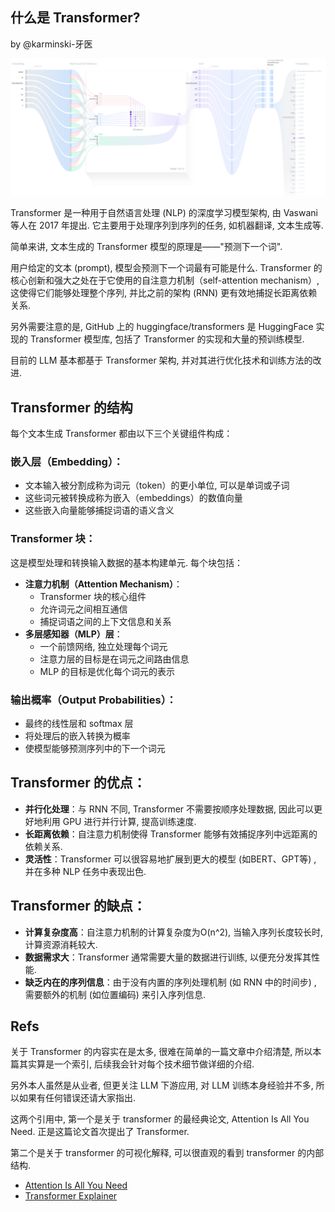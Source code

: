 什么是 Transformer?
------------------

by @karminski-牙医

![transformer-explain](assets/images/transformer-explain.png)

Transformer 是一种用于自然语言处理 (NLP) 的深度学习模型架构, 由 Vaswani 等人在 2017 年提出. 它主要用于处理序列到序列的任务, 如机器翻译, 文本生成等.   

简单来讲, 文本生成的 Transformer 模型的原理是——"预测下一个词".

用户给定的文本 (prompt), 模型会预测下一个词最有可能是什么. Transformer 的核心创新和强大之处在于它使用的自注意力机制（self-attention mechanism）, 这使得它们能够处理整个序列, 并比之前的架构 (RNN) 更有效地捕捉长距离依赖关系. 

另外需要注意的是, GitHub 上的 huggingface/transformers 是 HuggingFace 实现的 Transformer 模型库, 包括了 Transformer 的实现和大量的预训练模型. 

目前的 LLM 基本都基于 Transformer 架构, 并对其进行优化技术和训练方法的改进. 

## Transformer 的结构

每个文本生成 Transformer 都由以下三个关键组件构成：

### **嵌入层（Embedding）**：
   - 文本输入被分割成称为词元（token）的更小单位, 可以是单词或子词
   - 这些词元被转换成称为嵌入（embeddings）的数值向量
   - 这些嵌入向量能够捕捉词语的语义含义

### **Transformer 块**：
   这是模型处理和转换输入数据的基本构建单元. 每个块包括：
   - **注意力机制（Attention Mechanism）**：
     - Transformer 块的核心组件
     - 允许词元之间相互通信
     - 捕捉词语之间的上下文信息和关系
   - **多层感知器（MLP）层**：
     - 一个前馈网络, 独立处理每个词元
     - 注意力层的目标是在词元之间路由信息
     - MLP 的目标是优化每个词元的表示

### **输出概率（Output Probabilities）**：
   - 最终的线性层和 softmax 层
   - 将处理后的嵌入转换为概率
   - 使模型能够预测序列中的下一个词元


## Transformer 的优点：

- **并行化处理**：与 RNN 不同, Transformer 不需要按顺序处理数据, 因此可以更好地利用 GPU 进行并行计算, 提高训练速度. 
- **长距离依赖**：自注意力机制使得 Transformer 能够有效捕捉序列中远距离的依赖关系. 
- **灵活性**：Transformer 可以很容易地扩展到更大的模型 (如BERT、GPT等) , 并在多种 NLP 任务中表现出色. 

## Transformer 的缺点：

- **计算复杂度高**：自注意力机制的计算复杂度为O(n^2), 当输入序列长度较长时, 计算资源消耗较大. 
- **数据需求大**：Transformer 通常需要大量的数据进行训练, 以便充分发挥其性能. 
- **缺乏内在的序列信息**：由于没有内置的序列处理机制 (如 RNN 中的时间步) , 需要额外的机制 (如位置编码) 来引入序列信息. 



## Refs

关于 Transformer 的内容实在是太多, 很难在简单的一篇文章中介绍清楚, 所以本篇其实算是一个索引, 后续我会针对每个技术细节做详细的介绍.

另外本人虽然是从业者, 但更关注 LLM 下游应用, 对 LLM 训练本身经验并不多, 所以如果有任何错误还请大家指出.

这两个引用中, 第一个是关于 transformer 的最经典论文, Attention Is All You Need. 正是这篇论文首次提出了 Transformer.


第二个是关于 transformer 的可视化解释, 可以很直观的看到 transformer 的内部结构.

- [Attention Is All You Need](https://arxiv.org/abs/1706.03762)
- [Transformer Explainer](https://poloclub.github.io/transformer-explainer/)
